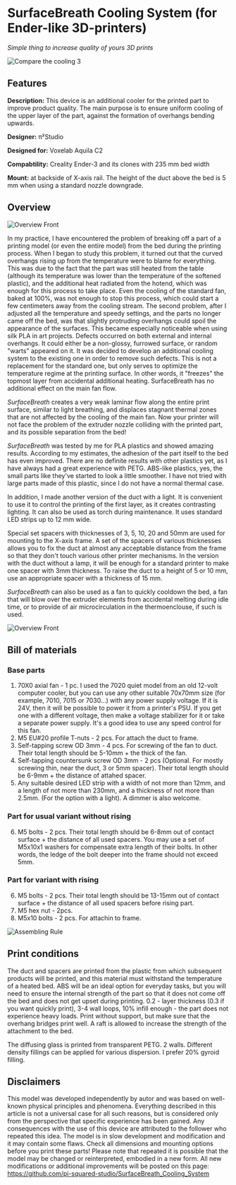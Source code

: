 # SurfaceBreath Cooling System (for Ender-like 3D-printers)
_Simple thing to increase quality of yours 3D prints_

![Compare the cooling 3](https://github.com/pi-squared-studio/SurfaceBreath_Cooling_System/blob/main/media/Compare3.png)

## Features

**Description:**	This device is an additional cooler for the printed part to improve product quality. The main purpose is to ensure uniform cooling of the upper layer of the part, against the formation of overhangs bending upwards.

**Designer:**  π²Studio

**Designed for:**	Voxelab Aquila C2

**Compabtility:**	Creality Ender-3 and its clones with 235 mm bed width

**Mount:**		at backside of X-axis rail. The height of the duct above the bed is 5 mm when using a standard nozzle downgrade.


## Overview

![Overview Front](https://github.com/pi-squared-studio/SurfaceBreath_Cooling_System/blob/main/media/Overview%200000.jpg)

In my practice, I have encountered the problem of breaking off a part of a printing model (or even the entire model) from the bed during the printing process. When I began to study this problem, it turned out that the curved overhangs rising up from the temperature were to blame for everything. This was due to the fact that the part was still heated from the table (although its temperature was lower than the temperature of the softened plastic), and the additional heat radiated from the hotend, which was enough for this process to take place. Even the cooling of the standard fan, baked at 100%, was not enough to stop this process, which could start a few centimeters away from the cooling stream.
The second problem, after I adjusted all the temperature and speedy settings, and the parts no longer came off the bed, was that slightly protruding overhangs could spoil the appearance of the surfaces. This became especially noticeable when using silk PLA in art projects. Defects occurred on both external and internal overhangs. It could either be a non-glossy, furrowed surface, or random "warts" appeared on it.
It was decided to develop an additional cooling system to the existing one in order to remove such defects. This is not a replacement for the standard one, but only serves to optimize the temperature regime at the printing surface. In other words, it "freezes" the topmost layer from accidental additional heating. SurfaceBreath has no additional effect on the main fan flow.

_SurfaceBreath_ creates a very weak laminar flow along the entire print surface, similar to light breathing, and displaces stagnant thermal zones that are not affected by the cooling of the main fan.
Now your printer will not face the problem of the extruder nozzle colliding with the printed part, and its possible separation from the bed!

_SurfaceBreath_ was tested by me for PLA plastics and showed amazing results. According to my estimates, the adhesion of the part itself to the bed has even improved.
There are no definite results with other plastics yet, as I have always had a great experience with PETG.
ABS-like plastics, yes, the small parts like they've started to look a little smoother. I have not tried with large parts made of this plastic, since I do not have a normal thermal case.

In addition, I made another version of the duct with a light. It is convenient to use it to control the printing of the first layer, as it creates contrasting lighting. It can also be used as torch during maintenance.
It uses standard LED strips up to 12 mm wide.

Special set spacers with thicknesses of 3, 5, 10, 20 and 50mm are used for mounting to the X-axis frame.
A set of the spacers of various thicknesses allows you to fix the duct at almost any acceptable distance from the frame so that they don't touch various other printer mechanisms. In the version with the duct without a lamp, it will be enough for a standard printer to make one spacer with 3mm thickness. To raise the duct to a height of 5 or 10 mm, use an appropriate spacer with a thickness of 15 mm.

_SurfaceBreath_ can also be used as a fan to quickly cooldown the bed, a fan that will blow over the extruder elements from accidental melting during idle time, or to provide of air microcirculation in the thermoenclouse, if such is used.

![Overview Front](https://github.com/pi-squared-studio/SurfaceBreath_Cooling_System/blob/main/media/Overview%201.jpg)

## Bill of materials

### Base parts
1. 70X0 axial fan - 1 pc. I used the 7020 quiet model from an old 12-volt computer cooler, but you can use any other suitable 70x70mm size (for example, 7010, 7015 or 7030...) with any power supply voltage. If it is 24V, then it will be possible to power it from a printer's PSU. If you get one with a different voltage, then make a voltage stabilizer for it or take a separate power supply. It's a good idea to use any speed control for this fan.
2. M5 EU#20 profile T-nuts - 2 pcs. For attach the duct to frame.
3. Self-tapping screw OD 3mm - 4 pcs. For screwing of the fan to duct. Their total length should be 5-10mm + the thick of the fan.
4. Self-tapping countersunk screw OD 3mm  - 2 pcs (Optional. For mostly screwing thin, near the duct, 3 or 5mm spacer). Their total length should be 6-9mm + the distance of attahed spacer.
5. Any suitable desired LED strip with a width of not more than 12mm, and a length of not more than 230mm, and a thickness of not more than 2.5mm. (For the option with a light). A dimmer is also welcome.

### Part for usual variant without rising
6. M5 bolts - 2 pcs. Their total length should be 6-8mm out of contact surface + the distance of all used spacers. You may use a set of M5x10x1 washers for compensate extra length of their bolts. In other words, the ledge of the bolt deeper into the frame should not exceed 5mm.

### Part for variant with rising
6. M5 bolts - 2 pcs. Their total length should be 13-15mm out of contact surface + the distance of all used spacers before rising part.
7. M5 hex nut - 2pcs.
8. M5x10 bolts - 2 pcs. For attachin to frame.

![Assembling Rule](https://github.com/pi-squared-studio/SurfaceBreath_Cooling_System/blob/main/media/Assembling.jpg)


## Print conditions

The duct and spacers are printed from the plastic from which subsequent products will be printed, and this material must withstand the temperature of a heated bed. ABS will be an ideal option for everyday tasks, but you will need to ensure the internal strength of the part so that it does not come off the bed and does not get upset during printing.
0.2 - layer thickness (0.3 if you want quickly print), 3-4 wall loops, 10% infill enough - the part does not experience heavy loads. Print without support, but make sure that the overhang bridges print well.  A raft is allowed to increase the strength of the attachment to the bed.

The diffusing glass is printed from transparent PETG. 2 walls. Different density fillings can be applied for various dispersion. I prefer 20% gyroid filling.


## Disclaimers

This model was developed independently by autor and was based on well-known physical principles and phenomena.
Everything described in this article is not a universal case for all such reasons, but is considered only from the perspective that specific experience has been gained.
Any consequences with the use of this device are attributed to the follower who repeated this idea.
The model is in slow development and modification and it may contain some flaws. 
Check all dimensions and mounting options before you print these parts!
Please note that repeated it is possible that the model may be changed or reinterpreted, embodied in a new form.
All new modifications or additional improvements will be posted on this page: https://github.com/pi-squared-studio/SurfaceBreath_Cooling_System
